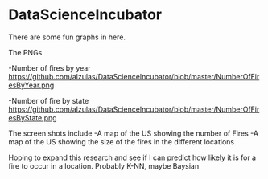 # DataScienceIncubator

There are some fun graphs in here.

The PNGs

-Number of fires by year   https://github.com/alzulas/DataScienceIncubator/blob/master/NumberOfFiresByYear.png

-Number of fire by state   https://github.com/alzulas/DataScienceIncubator/blob/master/NumberOfFiresByState.png

The screen shots include 
-A map of the US showing the number of Fires
-A map of the US showing the size of the fires in the different locations

Hoping to expand this research and see if I can predict how likely it is for a fire to occur in a location.
Probably K-NN, maybe Baysian
